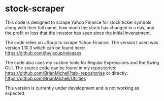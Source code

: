 # stock-scraper

This code is designed to scrape Yahoo Finance for stock ticker symbols along with their full name, how much the stock has changed in a day, and the profit or loss that the investor has seen since the initial invenstment.

The code relies on JSoup to scrape Yahoo Finance. The version I used was version 1.10.3 which can be found here: https://github.com/jhy/jsoup/releases

The code also uses my custom tools for Regular Expressions and the Swing GUI. The source code can be found in my repositories: https://github.com/BrianMichell?tab=repositories or directly: https://github.com/BrianMichell/Utilities

This version is currently under development and is not working as expected.

